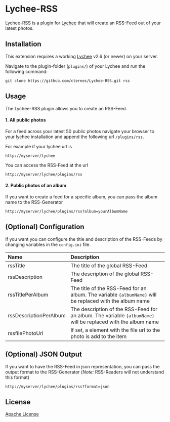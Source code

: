 Lychee-RSS
==========

Lychee-RSS is a plugin for [Lychee](https://github.com/electerious/Lychee) that will create an RSS-Feed out of your latest photos.

## Installation

This extension requires a working [Lychee](https://github.com/electerious/Lychee) v2.6 (or newer) on your server.

Navigate to the plugin-folder (`plugins/`) of your Lychee and run the following command:

	git clone https://github.com/cternes/Lychee-RSS.git rss
	
## Usage

The Lychee-RSS plugin allows you to create an RSS-Feed.

#### 1. All public photos

For a feed across your latest 50 public photos navigate your browser to your lychee installation and append the following url `/plugins/rss`.

For example if your lychee url is 

    http://myserver/lychee

You can access the RSS-Feed at the url

    http://myserver/lychee/plugins/rss

#### 2. Public photos of an album

If you want to create a feed for a specific album, you can pass the album name to the RSS-Generator

    http://myserver/lychee/plugins/rss?album=yourAlbumName

## (Optional) Configuration

If you want you can configure the title and description of the RSS-Feeds by changing variables in the `config.ini` file.

| Name | Description |
|:-----------|:------------|
| rssTitle | The title of the global RSS-Feed |
| rssDescription | The description of the global RSS-Feed |
| rssTitlePerAlbum | The title of the RSS-Feed for an album. The variable `{albumName}` will be replaced with the album name |
| rssDescriptionPerAlbum | The description of the RSS-Feed for an album. The variable `{albumName}` will be replaced with the album name |
| rssfilePhotoUrl | If set, a element with the file url to the photo is add to the item |

## (Optional) JSON Output

If you want to have the RSS-Feed in json representation, you can pass the output format to the RSS-Generator (_Note:_ RSS-Readers will not understand this format)

	http://myserver/lychee/plugins/rss?format=json

## License

[Apache License](./LICENSE)